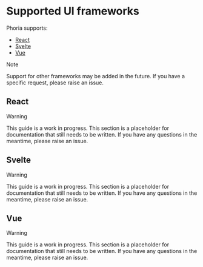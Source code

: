 # Supported UI frameworks

Phoria supports:

* [React](#react)
* [Svelte](#svelte)
* [Vue](#vue)

> [!NOTE]
> Support for other frameworks may be added in the future. If you have a specific request, please raise an issue.

## React

> [!WARNING]
> This guide is a work in progress. This section is a placeholder for documentation that still needs to be written. If you have any questions in the meantime, please raise an issue.

## Svelte

> [!WARNING]
> This guide is a work in progress. This section is a placeholder for documentation that still needs to be written. If you have any questions in the meantime, please raise an issue.

## Vue

> [!WARNING]
> This guide is a work in progress. This section is a placeholder for documentation that still needs to be written. If you have any questions in the meantime, please raise an issue.
